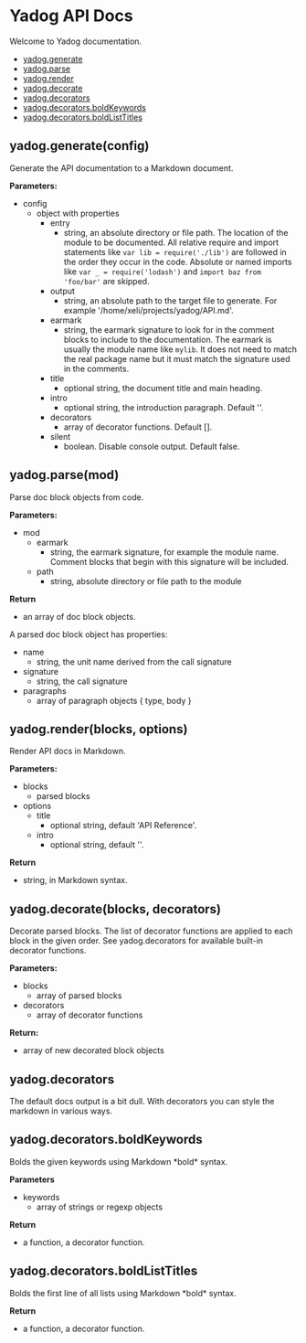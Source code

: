 # Yadog API Docs

Welcome to Yadog documentation.


- [yadog.generate](#yadoggenerate)
- [yadog.parse](#yadogparse)
- [yadog.render](#yadogrender)
- [yadog.decorate](#yadogdecorate)
- [yadog.decorators](#yadogdecorators)
- [yadog.decorators.boldKeywords](#yadogdecoratorsboldKeywords)
- [yadog.decorators.boldListTitles](#yadogdecoratorsboldListTitles)

<a name="yadoggenerate"></a>
## yadog.generate(config)

Generate the API documentation to a Markdown document.

**Parameters:**
- config
  - object with properties
    - entry
      - string, an absolute directory or file path. The location of the module to be documented. All relative require and import statements like `var lib = require('./lib')` are followed in the order they occur in the code. Absolute or named imports like `var _ = require('lodash')` and `import baz from 'foo/bar'` are skipped.
    - output
      - string, an absolute path to the target file to generate. For example '/home/xeli/projects/yadog/API.md'.
    - earmark
      - string, the earmark signature to look for in the comment blocks to include to the documentation. The earmark is usually the module name like `mylib`. It does not need to match the real package name but it must match the signature used in the comments.
    - title
      - optional string, the document title and main heading.
    - intro
      - optional string, the introduction paragraph. Default ''.
    - decorators
      - array of decorator functions. Default [].
    - silent
      - boolean. Disable console output. Default false.

<a name="yadogparse"></a>
## yadog.parse(mod)

Parse doc block objects from code.

**Parameters:**
- mod
  - earmark
    - string, the earmark signature, for example the module name. Comment blocks that begin with this signature will be included.
  - path
    - string, absolute directory or file path to the module

**Return**
- an array of doc block objects.

A parsed doc block object has properties:
- name
  - string, the unit name derived from the call signature
- signature
  - string, the call signature
- paragraphs
  - array of paragraph objects { type, body }

<a name="yadogrender"></a>
## yadog.render(blocks, options)

Render API docs in Markdown.

**Parameters:**
- blocks
  - parsed blocks
- options
  - title
    - optional string, default 'API Reference'.
  - intro
    - optional string, default ''.

**Return**
- string, in Markdown syntax.

<a name="yadogdecorate"></a>
## yadog.decorate(blocks, decorators)

Decorate parsed blocks. The list of decorator functions are applied to
each block in the given order. See yadog.decorators for available
built-in decorator functions.

**Parameters:**
- blocks
  - array of parsed blocks
- decorators
  - array of decorator functions

**Return:**
- array of new decorated block objects

<a name="yadogdecorators"></a>
## yadog.decorators

The default docs output is a bit dull.
With decorators you can style the markdown in various ways.

<a name="yadogdecoratorsboldKeywords"></a>
## yadog.decorators.boldKeywords

Bolds the given keywords using Markdown &ast;bold&ast; syntax.

**Parameters**
- keywords
  - array of strings or regexp objects

**Return**
- a function, a decorator function.

<a name="yadogdecoratorsboldListTitles"></a>
## yadog.decorators.boldListTitles

Bolds the first line of all lists using Markdown &ast;bold&ast; syntax.

**Return**
- a function, a decorator function.
